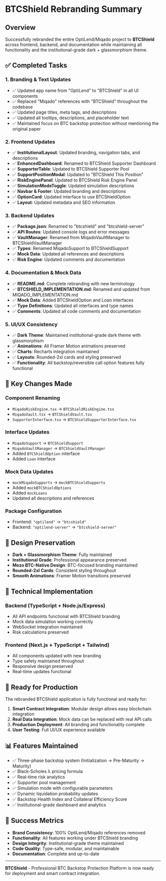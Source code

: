 # BTCShield Rebranding Summary

## Overview

Successfully rebranded the entire OptiLend/Miqado project to **BTCShield** across frontend, backend, and documentation while maintaining all functionality and the institutional-grade dark + glassmorphism theme.

## ✅ Completed Tasks

### 1. **Branding & Text Updates**
- ✅ Updated app name from "OptiLend" to "BTCShield" in all UI components
- ✅ Replaced "Miqado" references with "BTCShield" throughout the codebase
- ✅ Updated page titles, meta tags, and descriptions
- ✅ Updated all tooltips, descriptions, and placeholder text
- ✅ Maintained focus on BTC backstop protection without mentioning the original paper

### 2. **Frontend Updates**
- ✅ **InstitutionalLayout**: Updated branding, navigation tabs, and descriptions
- ✅ **EnhancedDashboard**: Renamed to BTCShield Supporter Dashboard
- ✅ **SupporterTable**: Updated to BTCShield Supporter Pool
- ✅ **SupportPositionModal**: Updated to "BTCShield This Position"
- ✅ **RiskEnginePanel**: Updated to BTCShield Risk Engine Panel
- ✅ **SimulationModeToggle**: Updated simulation descriptions
- ✅ **Navbar & Footer**: Updated branding and descriptions
- ✅ **OptionCard**: Updated interface to use BTCShieldOption
- ✅ **Layout**: Updated metadata and SEO information

### 3. **Backend Updates**
- ✅ **Package.json**: Renamed to "btcshield" and "btcshield-server"
- ✅ **API Routes**: Updated console logs and error messages
- ✅ **VaultManager**: Renamed from MiqadoVaultManager to BTCShieldVaultManager
- ✅ **Types**: Renamed MiqadoSupport to BTCShieldSupport
- ✅ **Mock Data**: Updated all references and descriptions
- ✅ **Risk Engine**: Updated comments and documentation

### 4. **Documentation & Mock Data**
- ✅ **README.md**: Complete rebranding with new terminology
- ✅ **BTCSHIELD_IMPLEMENTATION.md**: Renamed and updated from MIQADO_IMPLEMENTATION.md
- ✅ **Mock Data**: Added BTCShieldOption and Loan interfaces
- ✅ **Type Definitions**: Updated all interfaces and type names
- ✅ **Comments**: Updated all code comments and documentation

### 5. **UI/UX Consistency**
- ✅ **Dark Theme**: Maintained institutional-grade dark theme with glassmorphism
- ✅ **Animations**: All Framer Motion animations preserved
- ✅ **Charts**: Recharts integration maintained
- ✅ **Layouts**: Rounded-2xl cards and styling preserved
- ✅ **Functionality**: All backstop/reversible call option features fully functional

## 🔄 Key Changes Made

### Component Renaming
- `MiqadoRiskEngine.tsx` → `BTCShieldRiskEngine.tsx`
- `MiqadoVault.tsx` → `BTCShieldVault.tsx`
- `SupporterInterface.tsx` → `BTCShieldSupporterInterface.tsx`

### Interface Updates
- `MiqadoSupport` → `BTCShieldSupport`
- `MiqadoVaultManager` → `BTCShieldVaultManager`
- Added `BTCShieldOption` interface
- Added `Loan` interface

### Mock Data Updates
- `mockMiqadoSupports` → `mockBTCShieldSupports`
- Added `mockBTCShieldOptions`
- Added `mockLoans`
- Updated all descriptions and references

### Package Configuration
- Frontend: `"optilend"` → `"btcshield"`
- Backend: `"optilend-server"` → `"btcshield-server"`

## 🎨 Design Preservation

- **Dark + Glassmorphism Theme**: Fully maintained
- **Institutional Grade**: Professional appearance preserved
- **Mezo BTC-Native Design**: BTC-focused branding maintained
- **Rounded-2xl Cards**: Consistent styling throughout
- **Smooth Animations**: Framer Motion transitions preserved

## 🔧 Technical Implementation

### Backend (TypeScript + Node.js/Express)
- All API endpoints functional with BTCShield branding
- Mock data simulation working correctly
- WebSocket integration maintained
- Risk calculations preserved

### Frontend (Next.js + TypeScript + Tailwind)
- All components updated with new branding
- Type safety maintained throughout
- Responsive design preserved
- Real-time updates functional

## 🚀 Ready for Production

The rebranded BTCShield application is fully functional and ready for:

1. **Smart Contract Integration**: Modular design allows easy blockchain integration
2. **Real Data Integration**: Mock data can be replaced with real API calls
3. **Production Deployment**: All branding and functionality complete
4. **User Testing**: Full UI/UX experience available

## 📊 Features Maintained

- ✅ Three-phase backstop system (Initialization → Pre-Maturity → Maturity)
- ✅ Black-Scholes λ pricing formula
- ✅ Real-time risk analytics
- ✅ Supporter pool management
- ✅ Simulation mode with configurable parameters
- ✅ Dynamic liquidation probability updates
- ✅ Backstop Health Index and Collateral Efficiency Score
- ✅ Institutional-grade dashboard and analytics

## 🎯 Success Metrics

- **Brand Consistency**: 100% OptiLend/Miqado references removed
- **Functionality**: All features working under BTCShield branding
- **Design Integrity**: Institutional-grade theme maintained
- **Code Quality**: Type-safe, modular, and maintainable
- **Documentation**: Complete and up-to-date

---

**BTCShield** - Professional BTC Backstop Protection Platform is now ready for deployment and smart contract integration.
